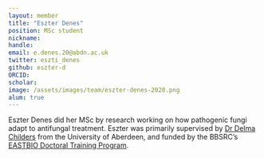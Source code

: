 ```yaml
---
layout: member
title: "Eszter Denes"
position: MSc student
nickname: 
handle: 
email: e.denes.20@abdn.ac.uk
twitter: eszti_denes
github: eszter-d
ORCID: 
scholar: 
image: /assets/images/team/eszter-denes-2020.png
alum: true
---
```


Eszter Denes did her MSc by research working on how pathogenic fungi adapt to antifungal treatment. Eszter was primarily supervised by [Dr Delma Childers](https://www.abdn.ac.uk/people/delma.childers) from the University of Aberdeen, and funded by the BBSRC’s [EASTBIO Doctoral Training Program](http://www.eastscotbiodtp.ac.uk/).
